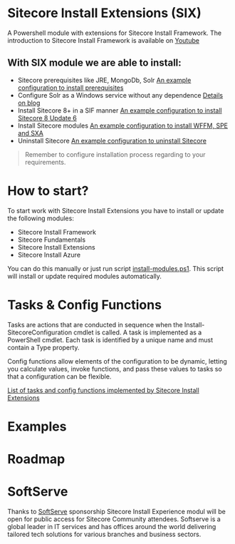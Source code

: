 # Sitecore Install Extensions (SIX)
A Powershell module with extensions for Sitecore Install Framework. The introduction to Sitecore Install Framework is available on [Youtube](https://youtu.be/syslVshavOw)

## With SIX module we are able to install:
* Sitecore prerequisites like JRE, MongoDb, Solr [An example configuration to install prerequisites](Configuration/sitecore-prerequisites.json)
* Configure Solr as a Windows service without any dependence [Details on blog](http://lets-share.senktas.net/2017/11/solr-as-a-service.html)
* Install Sitecore 8+ in a SIF manner [An example configuration to install Sitecore 8 Update 6](Configuration/sitecore8-xp0.json)
* Install Sitecore modules [An example configuration to install WFFM, SPE and SXA](Configuration/sitecore-packages.json)
* Uninstall Sitecore [An example configuration to uninstall Sitecore](Configuration/remove-sitecore8-xp0.json)

> Remember to configure installation process regarding to your requirements.

# How to start?
To start work with Sitecore Install Extensions you have to install or update the following modules:
* Sitecore Install Framework
* Sitecore Fundamentals
* Sitecore Install Extensions
* Sitecore Install Azure

You can do this manually or just run script [install-modules.ps1](install-modules.ps1). This script will install or update required modules automatically.

# Tasks & Config Functions

Tasks are actions that are conducted in sequence when the Install-SitecoreConfiguration cmdlet
is called. A task is implemented as a PowerShell cmdlet.
Each task is identified by a unique name and must contain a Type property. 

Config functions allow elements of the configuration to be dynamic, letting you calculate values, invoke
functions, and pass these values to tasks so that a configuration can be flexible.

[List of tasks and config functions implemented by Sitecore Install Extensions](https://github.com/SoftServeInc/SitecoreInstallExtensions/blob/master/Documentation/readme.md)

# Examples


# Roadmap


# SoftServe
Thanks to [SoftServe](https://www.softserveinc.com/en-US/) sponsorship Sitecore Install Experience modul will be open for public access for Sitecore Community attendees.
Softserve is a global leader in IT services and has offices around the world delivering tailored tech solutions for various branches and business sectors.


